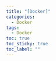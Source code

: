 ```yaml
---
title: "[Docker]"
categories:
  - Docker
tags:
  - Docker
toc: true
toc_sticky: true
toc_label: ""
---
```


